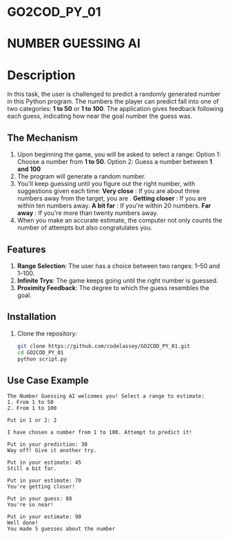 # GO2COD_PY_01
# NUMBER GUESSING AI

# Description 
In this task, the user is challenged to predict a randomly generated number in this Python program. The numbers the player can predict fall into one of two categories: **1 to 50** or **1 to 100**. The application gives feedback following each guess, indicating how near the goal number the guess was. 

## The Mechanism 
1. Upon beginning the game, you will be asked to select a range:
   Option 1: Choose a number from **1 to 50**.
   Option 2: Guess a number between **1 and 100** 
2. The program will generate a random number.
3. You'll keep guessing until you figure out the right number, with suggestions given each time:
**Very close** : If you are about three numbers away from the target, you are .
**Getting closer** : If you are within ten numbers away.
**A bit far** : If you're within 20 numbers.
**Far away** : If you're more than twenty numbers away.
4. When you make an accurate estimate, the computer not only counts the number of attempts but also congratulates you.

## Features
1. **Range Selection**: The user has a choice between two ranges: 1–50 and 1–100.
2. **Infinite Trys**: The game keeps going until the right number is guessed.
3. **Proximity Feedback**: The degree to which the guess resembles the goal.

## Installation
1. Clone the repository:
   ```bash
   git clone https://github.com/codelassey/GO2COD_PY_01.git
   cd GO2COD_PY_01
   python script.py

## Use Case Example 
```plaintext
The Number Guessing AI welcomes you! Select a range to estimate:
1. From 1 to 50
2. From 1 to 100

Put in 1 or 2: 2

I have chosen a number from 1 to 100. Attempt to predict it!

Put in your prediction: 30
Way off! Give it another try.

Put in your estimate: 45
Still a bit far.

Put in your estimate: 70
You're getting closer!

Put in your guess: 88
You're so near!

Put in your estimate: 90 
Well done! 
You made 5 guesses about the number
